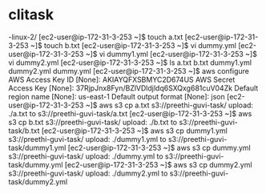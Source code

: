 # clitask
-linux-2/
[ec2-user@ip-172-31-3-253 ~]$ touch a.txt
[ec2-user@ip-172-31-3-253 ~]$ touch b.txt
[ec2-user@ip-172-31-3-253 ~]$ vi dummy.yml
[ec2-user@ip-172-31-3-253 ~]$ vi dummy1.yml
[ec2-user@ip-172-31-3-253 ~]$ vi dummy2.yml
[ec2-user@ip-172-31-3-253 ~]$ ls
a.txt  b.txt  dummy1.yml  dummy2.yml  dummy.yml
[ec2-user@ip-172-31-3-253 ~]$ aws configure
AWS Access Key ID [None]: AKIAYQFXSBMYC2D674US
AWS Secret Access Key [None]: 37RjpJnx8Fyn/BZlVDldjldq6SXQxg681cuV04Zk
Default region name [None]: us-east-1
Default output format [None]: json
[ec2-user@ip-172-31-3-253 ~]$ aws s3 cp a.txt s3://preethi-guvi-task/
upload: ./a.txt to s3://preethi-guvi-task/a.txt
[ec2-user@ip-172-31-3-253 ~]$ aws s3 cp b.txt s3://preethi-guvi-task/
upload: ./b.txt to s3://preethi-guvi-task/b.txt
[ec2-user@ip-172-31-3-253 ~]$ aws s3 cp dummy1.yml s3://preethi-guvi-task/
upload: ./dummy1.yml to s3://preethi-guvi-task/dummy1.yml
[ec2-user@ip-172-31-3-253 ~]$ aws s3 cp dummy.yml s3://preethi-guvi-task/
upload: ./dummy.yml to s3://preethi-guvi-task/dummy.yml
[ec2-user@ip-172-31-3-253 ~]$ aws s3 cp dummy2.yml s3://preethi-guvi-task/
upload: ./dummy2.yml to s3://preethi-guvi-task/dummy2.yml
